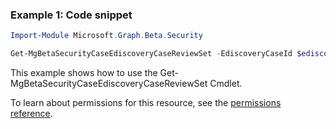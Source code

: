 ### Example 1: Code snippet

```powershellImport-Module Microsoft.Graph.Beta.Security

Get-MgBetaSecurityCaseEdiscoveryCaseReviewSet -EdiscoveryCaseId $ediscoveryCaseId -EdiscoveryReviewSetId $ediscoveryReviewSetId
```
This example shows how to use the Get-MgBetaSecurityCaseEdiscoveryCaseReviewSet Cmdlet.
To learn about permissions for this resource, see the [permissions reference](/graph/permissions-reference).

